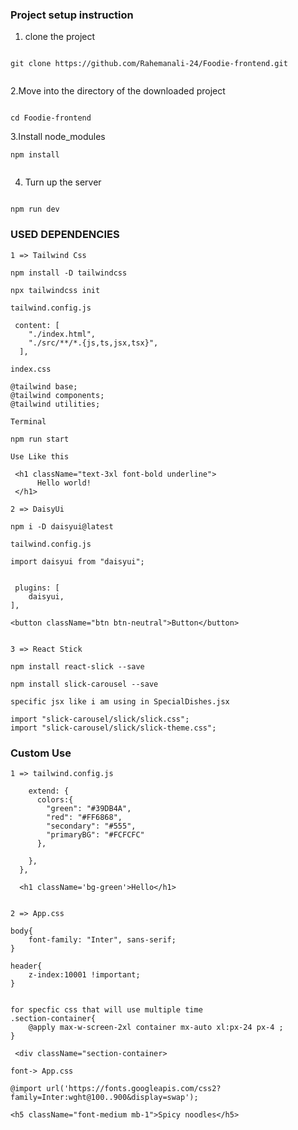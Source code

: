 ### Project setup instruction


1. clone the project 

```

git clone https://github.com/Rahemanali-24/Foodie-frontend.git


```


2.Move into the directory of the downloaded project


```

cd Foodie-frontend

```


3.Install node_modules

```
npm install


```

4. Turn up the server 

```

npm run dev

```


### USED DEPENDENCIES


`1 => Tailwind Css`

```
npm install -D tailwindcss

npx tailwindcss init

```

`tailwind.config.js`

```
 content: [
    "./index.html",
    "./src/**/*.{js,ts,jsx,tsx}",
  ],

```

`index.css`

```
@tailwind base;
@tailwind components;
@tailwind utilities;
```

`Terminal`

```
npm run start
```

`Use Like this`

```
 <h1 className="text-3xl font-bold underline">
      Hello world!
 </h1>
```


`2 => DaisyUi`
```
npm i -D daisyui@latest
```

`tailwind.config.js`

```
import daisyui from "daisyui";


 plugins: [
    daisyui,
],

<button className="btn btn-neutral">Button</button>


```

`3 => React Stick`


```
npm install react-slick --save

npm install slick-carousel --save

specific jsx like i am using in SpecialDishes.jsx

import "slick-carousel/slick/slick.css";
import "slick-carousel/slick/slick-theme.css";

```






### Custom Use

`1 => tailwind.config.js`

``` theme: {
    extend: {
      colors:{
        "green": "#39DB4A",
        "red": "#FF6868",
        "secondary": "#555",
        "primaryBG": "#FCFCFC"
      },
      
    },
  },
  
  <h1 className='bg-green'>Hello</h1>
  
  ```
`2 => App.css`

```
body{
    font-family: "Inter", sans-serif;
}

header{
    z-index:10001 !important;
}


for specfic css that will use multiple time
.section-container{
    @apply max-w-screen-2xl container mx-auto xl:px-24 px-4 ;
}

 <div className="section-container>

```

`font-> App.css`

```
@import url('https://fonts.googleapis.com/css2?family=Inter:wght@100..900&display=swap');

<h5 className="font-medium mb-1">Spicy noodles</h5>
```














